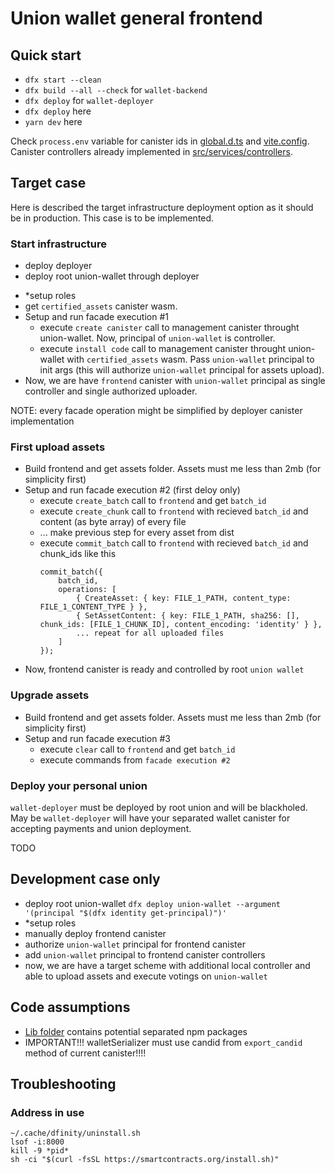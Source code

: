 # Union wallet general frontend

## Quick start

- `dfx start --clean`
- `dfx build --all --check` for `wallet-backend`
- `dfx deploy` for `wallet-deployer`
- `dfx deploy` here
- `yarn dev` here

Check `process.env` variable for canister ids in [global.d.ts](./global.d.ts) and [vite.config](./vite.config.ts). Canister controllers already implemented in [src/services/controllers](./src/services/controllers/).

## Target case

Here is described the target infrastructure deployment option as it should be in production. This case is to be implemented.

### Start infrastructure

- deploy deployer
- deploy root union-wallet through deployer
<!-- `dfx deploy union-wallet --argument '(principal "$(dfx identity get-principal)")'` -->
- \*setup roles
- get `certified_assets` canister wasm.
- Setup and run facade execution #1
  - execute `create canister` call to management canister throught union-wallet. Now, principal of `union-wallet` is controller.
  - execute `install code` call to management canister throught union-wallet with `certified_assets` wasm. Pass `union-wallet` principal to init args (this will authorize `union-wallet` principal for assets upload).
- Now, we are have `frontend` canister with `union-wallet` principal as single controller and single authorized uploader.

NOTE: every facade operation might be simplified by deployer canister implementation

### First upload assets

- Build frontend and get assets folder. Assets must me less than 2mb (for simplicity first)
- Setup and run facade execution #2 (first deloy only)
  - execute `create_batch` call to `frontend` and get `batch_id`
  - execute `create_chunk` call to `frontend` with recieved `batch_id` and content (as byte array) of every file
  - ... make previous step for every asset from dist
  - execute `commit_batch` call to `frontend` with recieved `batch_id` and chunk_ids like this
    ```
    commit_batch({
    	batch_id,
    	operations: [
    		{ CreateAsset: { key: FILE_1_PATH, content_type: FILE_1_CONTENT_TYPE } },
    		{ SetAssetContent: { key: FILE_1_PATH, sha256: [], chunk_ids: [FILE_1_CHUNK_ID], content_encoding: 'identity' } },
    		... repeat for all uploaded files
    	]
    });
    ```
- Now, frontend canister is ready and controlled by root `union wallet`

### Upgrade assets

- Build frontend and get assets folder. Assets must me less than 2mb (for simplicity first)
- Setup and run facade execution #3
  - execute `clear` call to `frontend` and get `batch_id`
  - execute commands from `facade execution #2`

### Deploy your personal union

`wallet-deployer` must be deployed by root union and will be blackholed. May be `wallet-deployer` will have your separated wallet canister for accepting payments and union deployment.

TODO

## Development case only

- deploy root union-wallet `dfx deploy union-wallet --argument '(principal "$(dfx identity get-principal)")'`
- \*setup roles
- manually deploy frontend canister
- authorize `union-wallet` principal for frontend canister
- add `union-wallet` principal to frontend canister controllers
- now, we are have a target scheme with additional local controller and able to upload assets and execute votings on `union-wallet`

## Code assumptions

- [Lib folder](./src/lib/README.md) contains potential separated npm packages
- IMPORTANT!!! walletSerializer must use candid from `export_candid` method of current canister!!!!

## Troubleshooting

### Address in use

```
~/.cache/dfinity/uninstall.sh
lsof -i:8000
kill -9 *pid*
sh -ci "$(curl -fsSL https://smartcontracts.org/install.sh)"
```
